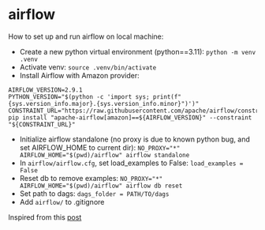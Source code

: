 # airflow

How to set up and run airflow on local machine:
* Create a new python virtual environment (python==3.11): `python -m venv .venv`
* Activate venv: `source .venv/bin/activate`
* Install Airflow with Amazon provider:
```
AIRFLOW_VERSION=2.9.1
PYTHON_VERSION="$(python -c 'import sys; print(f"{sys.version_info.major}.{sys.version_info.minor}")')"
CONSTRAINT_URL="https://raw.githubusercontent.com/apache/airflow/constraints-${AIRFLOW_VERSION}/constraints-${PYTHON_VERSION}.txt"
pip install "apache-airflow[amazon]==${AIRFLOW_VERSION}" --constraint "${CONSTRAINT_URL}"
```
* Initialize airflow standalone (no proxy is due to known python bug, and set AIRFLOW_HOME to current dir): `NO_PROXY="*" AIRFLOW_HOME="$(pwd)/airflow" airflow standalone`
* In `airflow/airflow.cfg`, set load_examples to False: `load_examples = False`
* Reset db to remove examples: `NO_PROXY="*" AIRFLOW_HOME="$(pwd)/airflow" airflow db reset`
* Set path to dags: `dags_folder = PATH/TO/dags`
* Add `airflow/` to .gitignore

Inspired from this [post](https://blog.devgenius.io/an-introduction-to-airflow-setting-up-a-local-environment-and-writing-your-first-dag-2060d378acbd)
